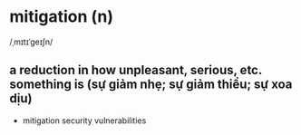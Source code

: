 # mitigation (n)

/ˌmɪtɪˈɡeɪʃn/

## a reduction in how unpleasant, serious, etc. something is (sự giảm nhẹ; sự giảm thiểu; sự xoa dịu)

- mitigation security vulnerabilities